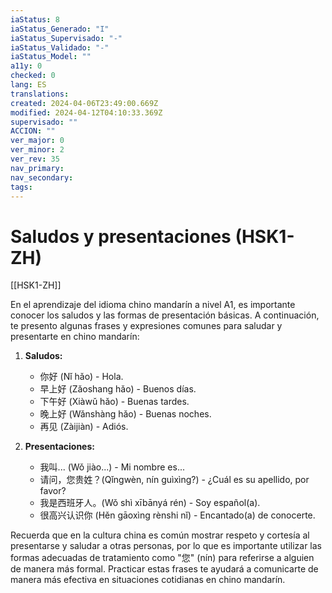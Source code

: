 ```yaml
---
iaStatus: 8
iaStatus_Generado: "I"
iaStatus_Supervisado: "-"
iaStatus_Validado: "-"
iaStatus_Model: ""
a11y: 0
checked: 0
lang: ES
translations: 
created: 2024-04-06T23:49:00.669Z
modified: 2024-04-12T04:10:33.369Z
supervisado: ""
ACCION: ""
ver_major: 0
ver_minor: 2
ver_rev: 35
nav_primary: 
nav_secondary: 
tags:
---
```

# Saludos y presentaciones (HSK1-ZH)

[[HSK1-ZH]]

En el aprendizaje del idioma chino mandarín a nivel A1, es importante conocer los saludos y las formas de presentación básicas. A continuación, te presento algunas frases y expresiones comunes para saludar y presentarte en chino mandarín:

1. **Saludos:**
   - 你好 (Nǐ hǎo) - Hola.
   - 早上好 (Zǎoshang hǎo) - Buenos días.
   - 下午好 (Xiàwǔ hǎo) - Buenas tardes.
   - 晚上好 (Wǎnshàng hǎo) - Buenas noches.
   - 再见 (Zàijiàn) - Adiós.

2. **Presentaciones:**
   - 我叫... (Wǒ jiào...) - Mi nombre es...
   - 请问，您贵姓？(Qǐngwèn, nín guìxìng?) - ¿Cuál es su apellido, por favor?
   - 我是西班牙人。(Wǒ shì xībānyá rén) - Soy español(a).
   - 很高兴认识你 (Hěn gāoxìng rènshi nǐ) - Encantado(a) de conocerte.
   
Recuerda que en la cultura china es común mostrar respeto y cortesía al presentarse y saludar a otras personas, por lo que es importante utilizar las formas adecuadas de tratamiento como "您" (nín) para referirse a alguien de manera más formal. Practicar estas frases te ayudará a comunicarte de manera más efectiva en situaciones cotidianas en chino mandarín.
